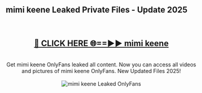 <h2>mimi keene Leaked Private Files - Update 2025</h2>
<br>
<div align="center">
<h2><a href="https://cliphot.my.id/mimi_keene" rel="nofollow">🔴 CLICK HERE 🌐==►► mimi keene</a></h2>
<br>
Get mimi keene OnlyFans leaked all content. Now you can access all videos and pictures of mimi keene OnlyFans. New Updated Files 2025!
<br>
<br>
<a href="https://cliphot.my.id/mimi_keene" rel="nofollow" data-target="animated-image.originalLink"><img src="https://i.ibb.co.com/WyWwxjT/player-gif2.gif" alt="mimi keene Leaked OnlyFans" style="max-width: 100%; display: inline-block;" data-target="animated-image.originalImage"></a>
</div>
<br>